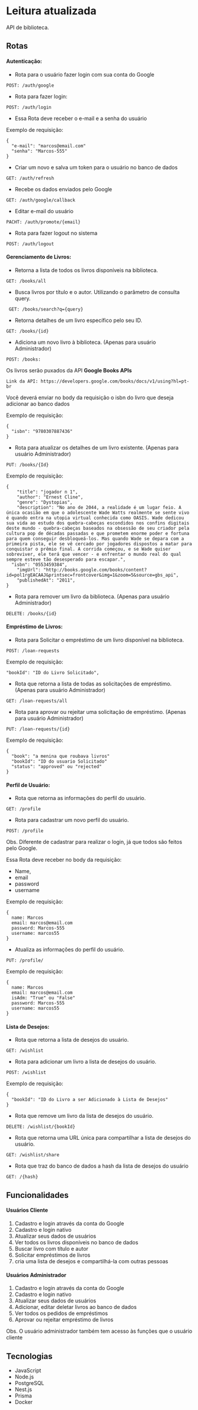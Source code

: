 # Leitura atualizada
  API de biblioteca.

## Rotas


#### Autenticação:

- Rota para o usuário fazer login com sua conta do Google

```
POST: /auth/google
```

- Rota para fazer login:
```
POST: /auth/login
```
- Essa Rota deve receber o e-mail e a senha do usuário

Exemplo de requisição:
```
{
  "e-mail": "marcos@email.com"
  "senha": "Marcos-555"
}
```

- Criar um novo e salva um token para o usuário no banco de dados
```
GET: /auth/refresh
```

- Recebe os dados enviados pelo Google
```
GET: /auth/google/callback
```

- Editar e-mail do usuário
```
PACHT: /auth/promote/{email}
```

- Rota para fazer logout no sistema
```
POST: /auth/logout
```


#### Gerenciamento de Livros:

- Retorna a lista de todos os livros disponíveis na biblioteca.
```
GET: /books/all
```

- Busca livros por título e o autor. Utilizando o parâmetro de consulta query.
```
 GET: /books/search?q={query}
```

- Retorna detalhes de um livro específico pelo seu ID.
```
GET: /books/{id}
```

- Adiciona um novo livro à biblioteca. (Apenas para usuário Administrador)
```
POST: /books:
```

Os livros serão puxados da API **Google Books APIs**
```
Link da API: https://developers.google.com/books/docs/v1/using?hl=pt-br
```

Você deverá enviar no body da requisição o isbn do livro que deseja adicionar ao banco dados

Exemplo de requisição:
```
{
  "isbn": "9780307887436"
}
```

- Rota para atualizar os detalhes de um livro existente. (Apenas para usuário Administrador)

```
PUT: /books/{Id}
```
Exemplo de requisição:
```
{
	"title": "jogador n 1",
	"author": "Ernest Cline",
	"genre": "Dystopias",
	"description": "No ano de 2044, a realidade é um lugar feio. A única ocasião em que o adolescente Wade Watts realmente se sente vivo é quando entra na utopia virtual conhecida como OASIS. Wade dedicou sua vida ao estudo dos quebra-cabeças escondidos nos confins digitais deste mundo - quebra-cabeças baseados na obsessão de seu criador pela cultura pop de décadas passadas e que prometem enorme poder e fortuna para quem conseguir desbloqueá-los. Mas quando Wade se depara com a primeira pista, ele se vê cercado por jogadores dispostos a matar para conquistar o prêmio final. A corrida começou, e se Wade quiser sobreviver, ele terá que vencer - e enfrentar o mundo real do qual sempre esteve tão desesperado para escapar.",
  "isbn": "0553459384",
	"imgUrl": "http://books.google.com/books/content?id=pol1rgEACAAJ&printsec=frontcover&img=1&zoom=5&source=gbs_api",
	"publishedAt": "2011",
}
```

- Rota para remover um livro da biblioteca. (Apenas para usuário Administrador)

```
DELETE: /books/{id}
```


#### Empréstimo de Livros:

- Rota para Solicitar o empréstimo de um livro disponível na biblioteca.

```
POST: /loan-requests
```

Exemplo de requisição:
```
"bookId": "ID do Livro Solicitado",
```

- Rota que retorna a lista de todas as solicitações de empréstimo. (Apenas para usuário Administrador)
```
GET: /loan-requests/all
```

- Rota para aprovar ou rejeitar uma solicitação de empréstimo. (Apenas para usuário Administrador)
```
PUT: /loan-requests/{id}
```

Exemplo de requisição:
```
{
  "book": "a menina que roubava livros"
  "bookId": "ID do usuario Solicitado"
  "status": "approved" ou "rejected"
}
```

#### Perfil de Usuário:

- Rota que retorna as informações do perfil do usuário.
```
GET: /profile
```

- Rota para cadastrar um novo perfil do usuário.
```
POST: /profile
```

Obs. Diferente de cadastrar para realizar o login, já que todos são feitos pelo Google.

Essa Rota deve receber no body da requisição:

- Name,
- email
- password
- username

Exemplo de requisição:
```
{
  name: Marcos
  email: marcos@email.com
  password: Marcos-555
  username: marcos55
}
```

- Atualiza as informações do perfil do usuário.

```
PUT: /profile/
```

Exemplo de requisição:
```
{
  name: Marcos
  email: marcos@email.com
  isAdm: "True" ou "False"
  password: Marcos-555
  username: marcos55
}
```

#### Lista de Desejos:

- Rota que retorna a lista de desejos do usuário.

```
GET: /wishlist
```

- Rota para adicionar um livro a lista de desejos do usuário.

```
POST: /wishlist
```

Exemplo de requisição:
```
{
  "bookId": "ID do Livro a ser Adicionado à Lista de Desejos"
}
```

- Rota que remove um livro da lista de desejos do usuário.

```
DELETE: /wishlist/{bookId}
```

- Rota que retorna uma URL única para compartilhar a lista de desejos do usuário.

```
GET: /wishlist/share
```

- Rota que traz do banco de dados a hash da lista de desejos do usuário
```
GET: /{hash}
```

## Funcionalidades


####  Usuários Cliente

1. Cadastro e login através da conta do Google
2. Cadastro e login nativo
3. Atualizar seus dados de usuários
4. Ver todos os livros disponíveis no banco de dados
5. Buscar livro com título e autor
6. Solicitar empréstimos de livros
7. cria uma lista de desejos e compartilhá-la com outras pessoas

#### Usuários Administrador

1. Cadastro e login através da conta do Google
2. Cadastro e login nativo
3. Atualizar seus dados de usuários
4. Adicionar, editar deletar livros ao banco de dados
5. Ver todos os pedidos de empréstimos
6. Aprovar ou rejeitar empréstimo de livros

Obs. O usuário administrador também tem acesso às funções que o usuário cliente

## Tecnologias

- JavaScript
- Node.js
- PostgreSQL
- Nest.js
- Prisma
- Docker